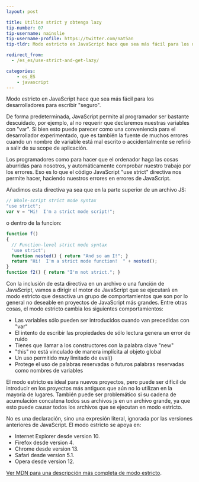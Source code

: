 ```yaml
---
layout: post

title: Utilice strict y obtenga lazy
tip-number: 07
tip-username: nainslie
tip-username-profile: https://twitter.com/nat5an
tip-tldr: Modo estricto en JavaScript hace que sea más fácil para los desarrolladores para escribir "seguro".

redirect_from:
  - /es_es/use-strict-and-get-lazy/

categories:
    - es_ES
    - javascript
---
```


Modo estricto en JavaScript hace que sea más fácil para los desarrolladores para escribir "seguro".

De forma predeterminada, JavaScript permite al programador ser bastante descuidado, por ejemplo, al no requerir que declaremos nuestras variables con "var". Si bien esto puede parecer como una conveniencia para el desarrollador experimentado, que es también la fuente de muchos errores cuando un nombre de variable está mal escrito o accidentalmente se refirió a salir de su scope de aplicación.

Los programadores como para hacer que el ordenador haga las cosas aburridas para nosotros, y automáticamente comprobar nuestro trabajo por los errores. Eso es lo que el código JavaScript "use strict" directiva nos permite hacer, haciendo nuestros errores en errores de JavaScript.

Añadimos esta directiva ya sea que en la parte superior de un archivo JS:

```javascript
// Whole-script strict mode syntax
"use strict";
var v = "Hi!  I'm a strict mode script!";
```

o dentro de la funcion:

```javascript
function f()
{
  // Function-level strict mode syntax
  'use strict';
  function nested() { return "And so am I!"; }
  return "Hi!  I'm a strict mode function!  " + nested();
}
function f2() { return "I'm not strict."; }
```

Con la inclusión de esta directiva en un archivo o una función de JavaScript, vamos a dirigir el motor de JavaScript que se ejecutará en modo estricto que desactiva un grupo de comportamientos que son por lo general no deseable en proyectos de JavaScript más grandes. Entre otras cosas, el modo estricto cambia los siguientes comportamientos:

* Las variables sólo pueden ser introducidos cuando van precedidas con "var"
* El intento de escribir las propiedades de sólo lectura genera un error de ruido
* Tienes que llamar a los constructores con la palabra clave "new"
* "this" no está vinculado de manera implícita al objeto global
* Un uso permitido muy limitado de eval()
* Protege el uso de palabras reservadas o futuros palabras reservadas como nombres de variables

El modo estricto es ideal para nuevos proyectos, pero puede ser difícil de introducir en los proyectos más antiguos que aún no lo utilizan en la mayoría de lugares. También puede ser problemático si su cadena de acumulación concatena todos sus archivos js en un archivo grande, ya que esto puede causar todos los archivos que se ejecutan en modo estricto.

No es una declaración, sino una expresión literal, ignorada por las versiones anteriores de JavaScript.
El modo estricto se apoya en:

* Internet Explorer desde version 10.
* Firefox desde version 4.
* Chrome desde version 13.
* Safari desde version 5.1.
* Opera desde version 12.

[Ver MDN para una descripción más completa de modo estricto](https://developer.mozilla.org/en-US/docs/Web/JavaScript/Reference/Strict_mode).